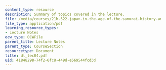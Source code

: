 ```yaml
---
content_type: resource
description: Summary of topics covered in the lecture.
file: /media/courses/21h-522-japan-in-the-age-of-the-samurai-history-and-film-fall-2006/4184829874f26fc8449de569544fcd3d_dl_lec04.pdf
file_type: application/pdf
learning_resource_types:
- Lecture Notes
ocw_type: OCWFile
parent_title: Lecture Notes
parent_type: CourseSection
resourcetype: Document
title: dl_lec04.pdf
uid: 41848298-74f2-6fc8-449d-e569544fcd3d
---
```

